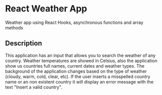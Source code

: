 # React Weather App 

Weather app using React Hooks, asynchronous functions and array methods

## Description 
This application has an input that allows you to search the weather of any country. Weather temperatures are showed in Celsius, also the application show us countries full names, current dates and weather types.
The background of the application changes based on the type of weather (cloudy, warm, cold, clear, etc).
If the user inserts a misspelled country name or an non existent country it will display an error message with the text "Insert a valid country".
